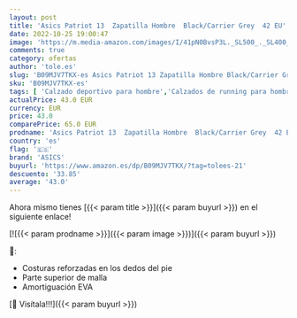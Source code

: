 ```yaml
---
layout: post
title: 'Asics Patriot 13  Zapatilla Hombre  Black/Carrier Grey  42 EU'
date: 2022-10-25 19:00:47
image: 'https://m.media-amazon.com/images/I/41pN0BvsP3L._SL500_._SL400_.jpg'
comments: true
category: ofertas
author: 'tole.es'
slug: 'B09MJV7TKX-es Asics Patriot 13 Zapatilla Hombre Black/Carrier Grey 42 EU'
sku: 'B09MJV7TKX-es'
tags: [ 'Calzado deportivo para hombre','Calzados de running para hombre','Calzados para correr en asfalto para hombre','Moda','Moda Hombre','Zapatillas y calzado deportivo para hombre','Zapatos para hombre','asics','zapatilla','🇪🇸', ]
actualPrice: 43.0 EUR
currency: EUR
price: 43.0
comparePrice: 65.0 EUR
prodname: 'Asics Patriot 13  Zapatilla Hombre  Black/Carrier Grey  42 EU'
country: 'es'
flag: '🇪🇸'
brand: 'ASICS'
buyurl: 'https://www.amazon.es/dp/B09MJV7TKX/?tag=tolees-21'
descuento: '33.85'
average: '43.0'
---
```


Ahora mismo tienes [{{< param title >}}]({{< param buyurl >}}) en el siguiente enlace!

[![{{< param prodname >}}]({{< param image >}})]({{< param buyurl >}})

🔎:

- Costuras reforzadas en los dedos del pie
- Parte superior de malla
- Amortiguación EVA

[🛒 Visítala!!!]({{< param buyurl >}})
